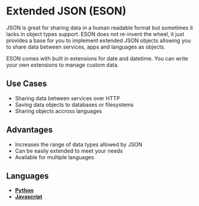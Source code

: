 # Extended JSON (ESON)

JSON is great for sharing data in a human readable format but sometimes it lacks in object types support.
ESON does not re-invent the wheel, it just provides a base for you to implement extended JSON objects allowing you to
share data between services, apps and languages as objects.

ESON comes with built in extensions for date and datetime. You can write your own extensions to manage
custom data.

## Use Cases
- Sharing data between services over HTTP
- Saving data objects to databases or filesystems
- Sharing objects accross languages

## Advantages
- Increases the range of data types allowed by JSON
- Can be easily extended to meet your needs
- Available for multiple languages


## Languages
- **[Python](https://github.com/Billcountry/eson/python)**
- **[Javascript](https://github.com/Billcountry/eson/javascript)**


